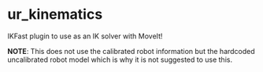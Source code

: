 # ur_kinematics
IKFast plugin to use as an IK solver with MoveIt!

**NOTE**: This does not use the calibrated robot information but the hardcoded uncalibrated robot
model which is why it is not suggested to use this.
